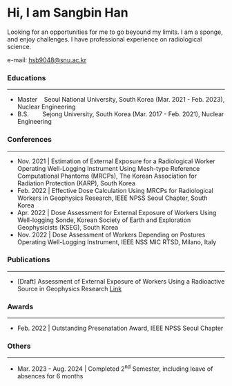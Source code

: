 # Hi, I am Sangbin Han
Looking for an opportunities for me to go beyound my limits. I am a sponge, and enjoy challenges. I have professional experience on radiological science.  

e-mail: <a href='mailto:hsb9048@snu.ac.kr'>hsb9048@snu.ac.kr  

### Educations
---
* Master &nbsp;&nbsp; Seoul National University, South Korea (Mar. 2021 - Feb. 2023), Nuclear Engineering
* B.S. &nbsp;&nbsp;&nbsp;&nbsp;&nbsp;&nbsp; Sejong University, South Korea (Mar. 2017 - Feb. 2021), Nuclear Engineering

### Conferences
---
* Nov. 2021 | Estimation of External Exposure for a Radiological Worker Operating Well-Logging Instrument Using Mesh-type Reference Computational Phantoms (MRCPs), The Korean Association for Radiation Protection (KARP), South Korea  </div>
* Feb. 2022 | Effective Dose Calculation Using MRCPs for Radiological Workers in Geophysics Research, IEEE NPSS Seoul Chapter, South Korea  
* Apr. 2022 | Dose Assessment for External Exposure of Workers Using Well-logging Sonde, Korean Society of Earth and Exploration Geophysicists (KSEG), South Korea  
* Nov. 2022 | Dose Assessment of Workers Depending on Postures Operating Well-Logging Instrument, IEEE NSS MIC RTSD, Milano, Italy  

### Publications
---
* \[Draft\] Assessment of External Exposure of Workers Using a Radioactive Source in Geophysics Research [Link](https://papers.ssrn.com/sol3/papers.cfm?abstract_id=4791462)  

### Awards
---
* Feb. 2022 | Outstanding Presenatation Award, IEEE NPSS Seoul Chapter  

### Others
---
* Mar. 2023 - Aug. 2024 | Completed 2<sup>nd</sup> Semester, including leave of absences for 6 months
